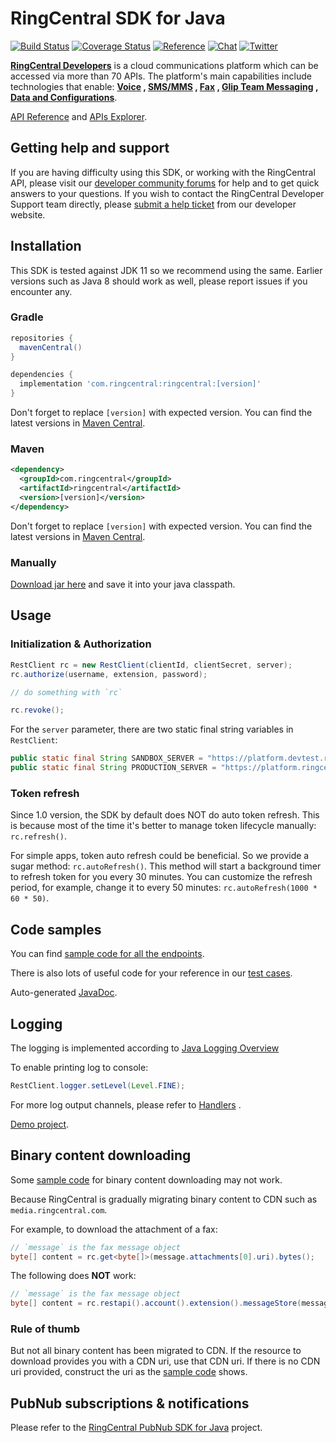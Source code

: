 # RingCentral SDK for Java

[![Build Status](https://github.com/ringcentral/ringcentral-java/actions/workflows/test.yml/badge.svg)](https://github.com/ringcentral/ringcentral-java/actions)
[![Coverage Status](https://coveralls.io/repos/github/ringcentral/ringcentral-java/badge.svg?branch=master)](https://coveralls.io/github/ringcentral/ringcentral-java?branch=master)
[![Reference](https://img.shields.io/badge/Javadoc-reference-blue?logo=java)](https://ringcentral.github.io/ringcentral-java/)
[![Chat](https://img.shields.io/badge/chat-on%20glip-orange.svg)](https://ringcentral.github.io/join-ringcentral/)
[![Twitter](https://img.shields.io/twitter/follow/ringcentraldevs.svg?style=social&label=follow)](https://twitter.com/RingCentralDevs)

__[RingCentral Developers](https://developer.ringcentral.com/api-products)__ is a cloud communications platform which
can be accessed via more than 70 APIs. The platform's main capabilities include technologies that enable:
__[Voice](https://developer.ringcentral.com/api-products/voice)
, [SMS/MMS](https://developer.ringcentral.com/api-products/sms)
, [Fax](https://developer.ringcentral.com/api-products/fax)
, [Glip Team Messaging](https://developer.ringcentral.com/api-products/team-messaging)
, [Data and Configurations](https://developer.ringcentral.com/api-products/configuration)__.

[API Reference](https://developer.ringcentral.com/api-docs/latest/index.html)
and [APIs Explorer](https://developer.ringcentral.com/api-explorer/latest/index.html).

## Getting help and support

If you are having difficulty using this SDK, or working with the RingCentral API, please visit
our [developer community forums](https://community.ringcentral.com/spaces/144/) for help and to get quick answers to
your questions. If you wish to contact the RingCentral Developer Support team directly,
please [submit a help ticket](https://developers.ringcentral.com/support/create-case) from our developer website.

## Installation

This SDK is tested against JDK 11 so we recommend using the same. Earlier versions such as Java 8 should work as well,
please report issues if you encounter any.

### Gradle

```groovy
repositories {
  mavenCentral()
}

dependencies {
  implementation 'com.ringcentral:ringcentral:[version]'
}
```

Don't forget to replace `[version]` with expected version. You can find the latest versions
in [Maven Central](https://search.maven.org/search?q=a:ringcentral).

### Maven

```xml
<dependency>
  <groupId>com.ringcentral</groupId>
  <artifactId>ringcentral</artifactId>
  <version>[version]</version>
</dependency>
```

Don't forget to replace `[version]` with expected version. You can find the latest versions
in [Maven Central](https://search.maven.org/search?q=a:ringcentral).

### Manually

[Download jar here](https://search.maven.org/classic/#search%7Cga%7C1%7Ca%3A%22ringcentral%22) and save it into your
java classpath.

## Usage

### Initialization & Authorization

```java
RestClient rc = new RestClient(clientId, clientSecret, server);
rc.authorize(username, extension, password);

// do something with `rc`

rc.revoke();
```

For the `server` parameter, there are two static final string variables in `RestClient`:

```java
public static final String SANDBOX_SERVER = "https://platform.devtest.ringcentral.com";
public static final String PRODUCTION_SERVER = "https://platform.ringcentral.com";
```

### Token refresh

Since 1.0 version, the SDK by default does NOT do auto token refresh.
This is because most of the time it's better to manage token lifecycle manually: `rc.refresh()`.

For simple apps, token auto refresh could be beneficial. So we provide a sugar method: `rc.autoRefresh()`.
This method will start a background timer to refresh token for you every 30 minutes.
You can customize the refresh period, for example, change it to every 50 minutes: `rc.autoRefresh(1000 * 60 * 50)`.

## Code samples

You can find [sample code for all the endpoints](./samples.md).

There is also lots of useful code for your reference in our [test cases](./src/test/java/com/ringcentral).

Auto-generated [JavaDoc](https://ringcentral.github.io/ringcentral-java/).

## Logging

The logging is implemented according
to [Java Logging Overview](https://docs.oracle.com/javase/10/core/java-logging-overview.htm)

To enable printing log to console:

```java
RestClient.logger.setLevel(Level.FINE);
```

For more log output channels, please refer
to [Handlers](https://docs.oracle.com/javase/10/core/java-logging-overview.htm#GUID-B83B652C-17EA-48D9-93D2-563AE1FF8EDA__HANDLERS-4D023767)
.

[Demo project](https://github.com/tylerlong/rc-logging-demo-java).

## Binary content downloading

Some [sample code](./samples.md) for binary content downloading may not work.

Because RingCentral is gradually migrating binary content to CDN such as `media.ringcentral.com`.

For example, to download the attachment of a fax:

```java
// `message` is the fax message object
byte[] content = rc.get<byte[]>(message.attachments[0].uri).bytes();
```

The following does **NOT** work:

```java
// `message` is the fax message object
byte[] content = rc.restapi().account().extension().messageStore(message.id).content(message.attachments[0].id).get();
```

### Rule of thumb

But not all binary content has been migrated to CDN.
If the resource to download provides you with a CDN uri, use that CDN uri.
If there is no CDN uri provided, construct the uri as the [sample code](./samples.md) shows.

## PubNub subscriptions & notifications

Please refer to the [RingCentral PubNub SDK for Java](https://github.com/ringcentral/ringcentral-pubnub-java) project.
